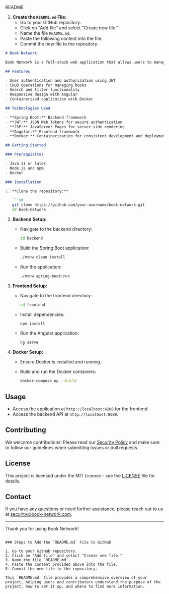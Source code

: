 README

1. **Create the `README.md` File:**
   - Go to your GitHub repository.
   - Click on "Add file" and select "Create new file."
   - Name the file `README.md`.
   - Paste the following content into the file.
   - Commit the new file to the repository.

```markdown
# Book Network

Book Network is a full-stack web application that allows users to manage and share their book collections. The application is built using Spring, JWT, JSP, Docker, Angular, and other modern technologies.

## Features

- User authentication and authorization using JWT
- CRUD operations for managing books
- Search and filter functionality
- Responsive design with Angular
- Containerized application with Docker

## Technologies Used

- **Spring Boot:** Backend framework
- **JWT:** JSON Web Tokens for secure authentication
- **JSP:** JavaServer Pages for server-side rendering
- **Angular:** Frontend framework
- **Docker:** Containerization for consistent development and deployment environments

## Getting Started

### Prerequisites

- Java 11 or later
- Node.js and npm
- Docker

### Installation

1. **Clone the repository:**

   ```sh
   git clone https://github.com/your-username/book-network.git
   cd book-network
   ```

2. **Backend Setup:**

   - Navigate to the backend directory:

     ```sh
     cd backend
     ```

   - Build the Spring Boot application:

     ```sh
     ./mvnw clean install
     ```

   - Run the application:

     ```sh
     ./mvnw spring-boot:run
     ```

3. **Frontend Setup:**

   - Navigate to the frontend directory:

     ```sh
     cd frontend
     ```

   - Install dependencies:

     ```sh
     npm install
     ```

   - Run the Angular application:

     ```sh
     ng serve
     ```

4. **Docker Setup:**

   - Ensure Docker is installed and running.
   - Build and run the Docker containers:

     ```sh
     docker-compose up --build
     ```

## Usage

- Access the application at `http://localhost:4200` for the frontend.
- Access the backend API at `http://localhost:8080`.

## Contributing

We welcome contributions! Please read our [Security Policy](SECURITY.md) and make sure to follow our guidelines when submitting issues or pull requests.

## License

This project is licensed under the MIT License - see the [LICENSE](LICENSE) file for details.

## Contact

If you have any questions or need further assistance, please reach out to us at [security@book-network.com](mailto:security@book-network.com).

---

Thank you for using Book Network!
```

### Steps to Add the `README.md` File to GitHub

1. Go to your GitHub repository.
2. Click on "Add file" and select "Create new file."
3. Name the file `README.md`.
4. Paste the content provided above into the file.
5. Commit the new file to the repository.

This `README.md` file provides a comprehensive overview of your project, helping users and contributors understand the purpose of the project, how to set it up, and where to find more information.
